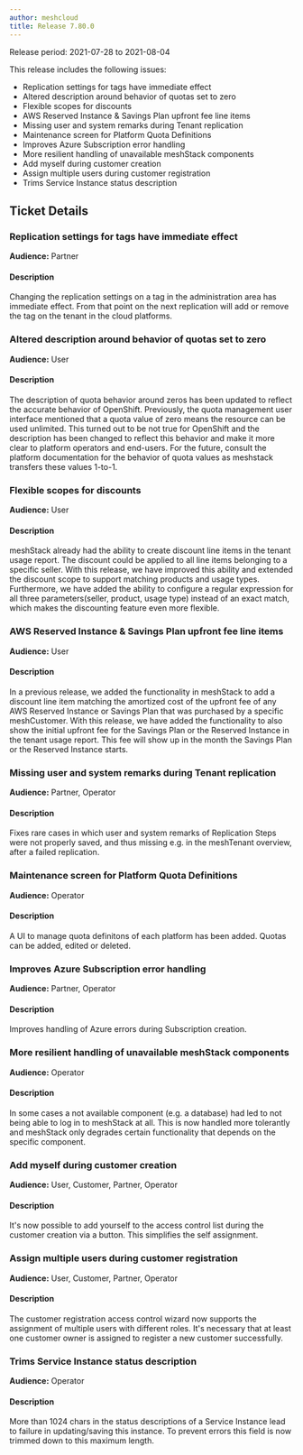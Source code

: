 ```yaml
---
author: meshcloud
title: Release 7.80.0
---
```


Release period: 2021-07-28 to 2021-08-04

This release includes the following issues:
* Replication settings for tags have immediate effect
* Altered description around behavior of quotas set to zero
* Flexible scopes for discounts
* AWS Reserved Instance & Savings Plan upfront fee line items
* Missing user and system remarks during Tenant replication
* Maintenance screen for Platform Quota Definitions
* Improves Azure Subscription error handling
* More resilient handling of unavailable meshStack components
* Add myself during customer creation
* Assign multiple users during customer registration
* Trims Service Instance status description
<!--truncate-->

## Ticket Details
### Replication settings for tags have immediate effect
**Audience:** Partner


#### Description
Changing the replication settings on a tag in the administration area has immediate effect.
From that point on the next replication will add or remove the tag on the tenant in the cloud platforms.

### Altered description around behavior of quotas set to zero
**Audience:** User


#### Description
The description of quota behavior around zeros has been updated to reflect the accurate behavior of OpenShift.
Previously, the quota management user interface mentioned that a quota value of zero means the resource can be used unlimited.
This turned out to be not true for OpenShift and the description has been changed to reflect this behavior and make it more
clear to platform operators and end-users.
For the future, consult the platform documentation for the behavior of quota values as meshstack transfers these values 1-to-1.

### Flexible scopes for discounts
**Audience:** User


#### Description
meshStack already had the ability to create discount line items in the tenant usage report. The discount could be
applied to all line items belonging to a specific seller.
With this release, we have improved this ability and extended the discount scope to support matching products and
usage types. Furthermore, we have added the ability to configure a regular expression for all three parameters(seller, product, usage type)
instead of an exact match, which makes the discounting feature even more flexible.

### AWS Reserved Instance & Savings Plan upfront fee line items
**Audience:** User


#### Description
In a previous release, we added the functionality in meshStack to add a discount line item
matching the amortized cost of the upfront fee of any AWS Reserved Instance or Savings Plan that was purchased
by a specific meshCustomer.
With this release, we have added the functionality to also show the initial upfront fee for the Savings Plan or the
Reserved Instance in the tenant usage report. This fee will show up in the month the Savings Plan or the Reserved
Instance starts.

### Missing user and system remarks during Tenant replication
**Audience:** Partner, Operator


#### Description
Fixes rare cases in which user and system remarks of Replication Steps were not properly saved, and thus missing e.g. in the
meshTenant overview, after a failed replication.

### Maintenance screen for Platform Quota Definitions
**Audience:** Operator


#### Description
A UI to manage quota definitons of each platform has been added.
Quotas can be added, edited or deleted.

### Improves Azure Subscription error handling
**Audience:** Partner, Operator


#### Description
Improves handling of Azure errors during Subscription creation.

### More resilient handling of unavailable meshStack components
**Audience:** Operator


#### Description
In some cases a not available component (e.g. a database) had led to not being able to log in
to meshStack at all. This is now handled more tolerantly and meshStack only degrades certain functionality that
depends on the specific component.

### Add myself during customer creation
**Audience:** User, Customer, Partner, Operator


#### Description
It's now possible to add yourself to the access control list during the customer creation via a button. This simplifies the self assignment.

### Assign multiple users during customer registration
**Audience:** User, Customer, Partner, Operator


#### Description
The customer registration access control wizard now supports the assignment of multiple users with different roles. It's necessary that at least one customer owner is assigned to register a new customer successfully.

### Trims Service Instance status description
**Audience:** Operator


#### Description
More than 1024 chars in the status descriptions of a Service Instance lead to failure in updating/saving this
instance.
To prevent errors this field is now trimmed down to this maximum length.

